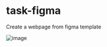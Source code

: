 # task-figma
 Create a webpage from figma template

 ![image](https://github.com/ishitasachan02/task1-figma/assets/88819313/c23824f9-5593-4fe7-9c9a-18c49c96baf2)

